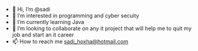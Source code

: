 - 👋 Hi, I’m @sadi
- 👀 I’m interested in programming and cyber secuity
- 🌱 I’m currently learning Java
- 💞️ I’m looking to collaborate on any it project that will help me to quit my job and start an it career
- 📫 How to reach me sadi_hoxha@hotmail.com

<!---
hoxha/hoxha is a ✨ special ✨ repository because its `README.md` (this file) appears on your GitHub profile.
You can click the Preview link to take a look at your changes.
--->
